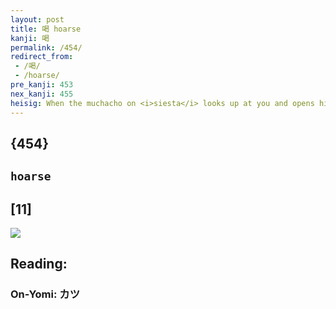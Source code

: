 ```yaml
---
layout: post
title: 喝 hoarse
kanji: 喝
permalink: /454/
redirect_from:
 - /喝/
 - /hoarse/
pre_kanji: 453
nex_kanji: 455
heisig: When the muchacho on <i>siesta</i> looks up at you and opens his <i>mouth</i> to talk, his voice is so <b>hoarse</b> that you cannot understand him.
---
```


## {454}

## `hoarse`

## [11]

<div class="stroke"><img src="E5969D.png" /></div>

## Reading:

### On-Yomi: カツ
